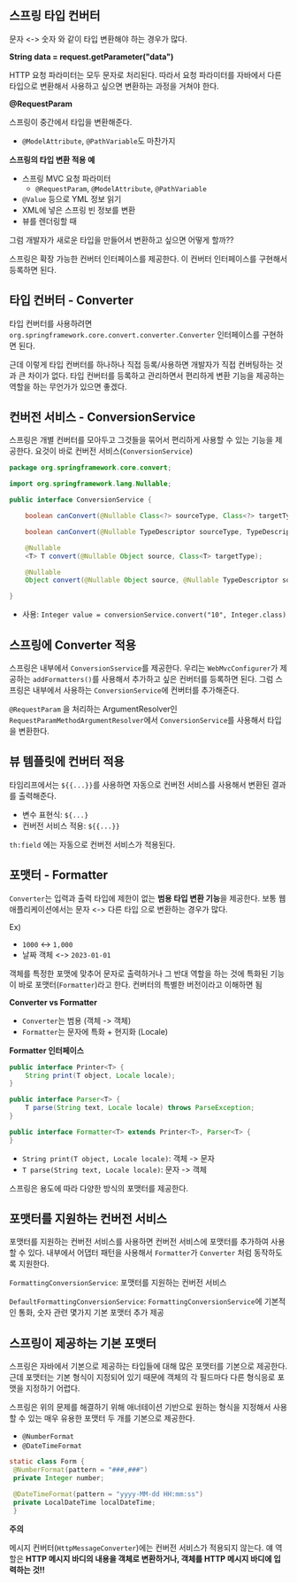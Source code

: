 ## 스프링 타입 컨버터

문자 <-> 숫자 와 같이 타입 변환해야 하는 경우가 많다.



**String data = request.getParameter("data")**

HTTP 요청 파라미터는 모두 문자로 처리된다. 따라서 요청 파라미터를 자바에서 다른 타입으로 변환해서 사용하고 싶으면 변환하는 과정을 거쳐야 한다.



**@RequestParam**

스프링이 중간에서 타입을 변환해준다.

- `@ModelAttribute`, `@PathVariable`도 마찬가지



**스프링의 타입 변환 적용 예**

- 스프링 MVC 요청 파라미터
  - `@RequestParam`, `@ModelAttribute`, `@PathVariable`
- `@Value` 등으로 YML 정보 읽기
- XML에 넣은 스프링 빈 정보를 변환
- 뷰를 렌더링할 때



그럼 개발자가 새로운 타입을 만들어서 변환하고 싶으면 어떻게 할까??

스프링은 확장 가능한 컨버터 인터페이스를 제공한다. 이 컨버터 인터페이스를 구현해서 등록하면 된다.





## 타입  컨버터 - Converter

타입 컨버터를 사용하려면 `org.springframework.core.convert.converter.Converter` 인터페이스를 구현하면 된다.



근데 이렇게 타입 컨버터를 하나하나 직접 등록/사용하면 개발자가 직접 컨버팅하는 것과 큰 차이가 없다. 타입  컨버터를 등록하고 관리하면서 편리하게 변환 기능을 제공하는 역할을 하는 무언가가 있으면 좋겠다.



## 컨버전 서비스 - ConversionService

스프링은 개별 컨버터를 모아두고 그것들을 묶어서 편리하게 사용할 수 있는 기능을 제공한다. 요것이 바로 컨버전 서비스(`ConversionService`)



``` java
package org.springframework.core.convert;

import org.springframework.lang.Nullable;

public interface ConversionService {

	boolean canConvert(@Nullable Class<?> sourceType, Class<?> targetType);

	boolean canConvert(@Nullable TypeDescriptor sourceType, TypeDescriptor targetType);

	@Nullable
	<T> T convert(@Nullable Object source, Class<T> targetType);

	@Nullable
	Object convert(@Nullable Object source, @Nullable TypeDescriptor sourceType, TypeDescriptor targetType);

}

```

- 사용: `Integer value = conversionService.convert("10", Integer.class)`



## 스프링에 Converter 적용

스프링은 내부에서 `ConversionSservice`를 제공한다. 우리는 `WebMvcConfigurer`가 제공하는 `addFormatters()`를 사용해서 추가하고 싶은 컨버터를 등록하면 된다. 그럼 스프링은 내부에서 사용하는 `ConversionService`에 컨버터를 추가해준다.



`@RequestParam` 을 처리하는 ArgumentResolver인 `RequestParamMethodArgumentResolver`에서 `ConversionService`를 사용해서 타입을 변환한다.



## 뷰 템플릿에 컨버터 적용

타임리프에서는 `${{...}}`를 사용하면 자동으로 컨버전 서비스를 사용해서 변환된 결과를 출력해준다.

- 변수 표현식: `${...}`
- 컨버전 서비스 적용: `${{...}}`

`th:field` 에는 자동으로 컨버전 서비스가 적용된다.



## 포맷터 - Formatter

`Converter`는 입력과 출력 타입에 제한이 없는 **범용 타입 변환 기능**을 제공한다. 보통 웹 애플리케이션에서는 문자 <-> 다른 타입 으로 변환하는 경우가 많다.

Ex) 

- `1000` <-> `1,000`
- 날짜 객체 <-> `2023-01-01`



객체를 특정한 포맷에 맞추어 문자로 출력하거나 그 반대 역할을 하는 것에 특화된 기능이 바로 포맷터(`Formatter`)라고 한다. 컨버터의 특별한 버전이라고 이해하면 됨



**Converter vs Formatter**

- `Converter`는 범용 (객체 -> 객체)
- `Formatter`는 문자에 특화 + 현지화 (Locale)



**Formatter 인터페이스**

``` java
public interface Printer<T> {
	String print(T object, Locale locale);
}

public interface Parser<T> {
	T parse(String text, Locale locale) throws ParseException;
}

public interface Formatter<T> extends Printer<T>, Parser<T> {
}
```

- `String print(T object, Locale locale)`: 객체 -> 문자
- `T parse(String text, Locale locale)`: 문자 -> 객체



스프링은 용도에 따라 다양한 방식의 포맷터를 제공한다.



## 포맷터를 지원하는 컨버전 서비스

포맷터를 지원하는 컨버전 서비스를 사용하면 컨버전 서비스에 포맷터를 추가하여 사용할 수 있다. 내부에서 어댑터 패턴을 사용해서 `Formatter`가 `Converter` 처럼 동작하도록 지원한다. 

`FormattingConversionService`: 포맷터를 지원하는 컨버전 서비스

`DefaultFormattingConversionService`: `FormattingConversionService`에 기본적인 통화, 숫자 관련 몇가지 기본 포맷터 추가 제공



## 스프링이 제공하는 기본 포맷터

스프링은 자바에서 기본으로 제공하는 타입들에 대해 많은 포맷터를 기본으로 제공한다. 근데 포맷터는 기본 형식이 지정되어 있기 때문에 객체의 각 필드마다 다른 형식응로 포맷을 지정하기 어렵다.



스프링은 위의 문제를 해결하기 위해 애너테이션 기반으로 원하는 형식을 지정해서 사용할 수 있는 매우 유용한 포맷터 두 개를 기본으로 제공한다.

- `@NumberFormat`
- `@DateTimeFormat`



``` java
static class Form {
 @NumberFormat(pattern = "###,###")
 private Integer number;

 @DateTimeFormat(pattern = "yyyy-MM-dd HH:mm:ss")
 private LocalDateTime localDateTime;
 }
```



**주의**

메시지 컨버터(`HttpMessageConverter`)에는 컨버전 서비스가 적용되지 않는다. 얘 역할은 **HTTP 메시지 바디의 내용을 객체로 변환하거나, 객체를 HTTP 메시지 바디에 입력하는 것!!**
